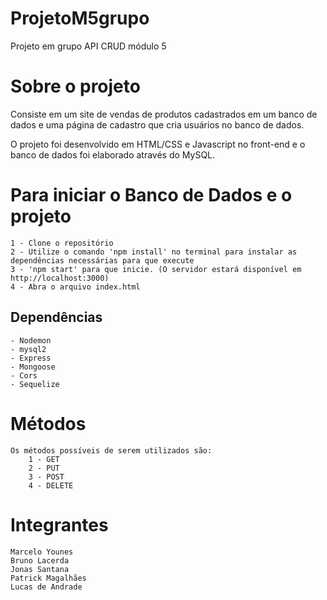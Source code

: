 # ProjetoM5grupo
Projeto em grupo API CRUD módulo 5

# Sobre o projeto
Consiste em um site de vendas de produtos cadastrados em um banco de dados e uma página de cadastro que cria usuários no banco de dados.

O projeto foi desenvolvido em HTML/CSS e Javascript no front-end e o banco de dados foi elaborado através do MySQL.

# Para iniciar o Banco de Dados e o projeto
    1 - Clone o repositório
    2 - Utilize o comando 'npm install' no terminal para instalar as dependências necessárias para que execute
    3 - 'npm start' para que inicie. (O servidor estará disponível em http://localhost:3000)
    4 - Abra o arquivo index.html

## Dependências
    - Nodemon
    - mysql2
    - Express
    - Mongoose
    - Cors
    - Sequelize

# Métodos
    Os métodos possíveis de serem utilizados são:
        1 - GET
        2 - PUT
        3 - POST
        4 - DELETE

# Integrantes
    Marcelo Younes
    Bruno Lacerda
    Jonas Santana
    Patrick Magalhães
    Lucas de Andrade
